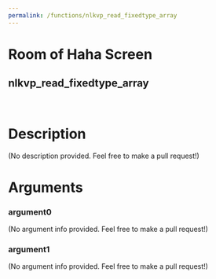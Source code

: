 ```yaml
---
permalink: /functions/nlkvp_read_fixedtype_array
---
```

# Room of Haha Screen  
## nlkvp_read_fixedtype_array  
&nbsp;  
# Description  
(No description provided. Feel free to make a pull request!) 
&nbsp;  
# Arguments
### argument0
(No argument info provided. Feel free to make a pull request!)
&nbsp;  
### argument1
(No argument info provided. Feel free to make a pull request!)
&nbsp;  


